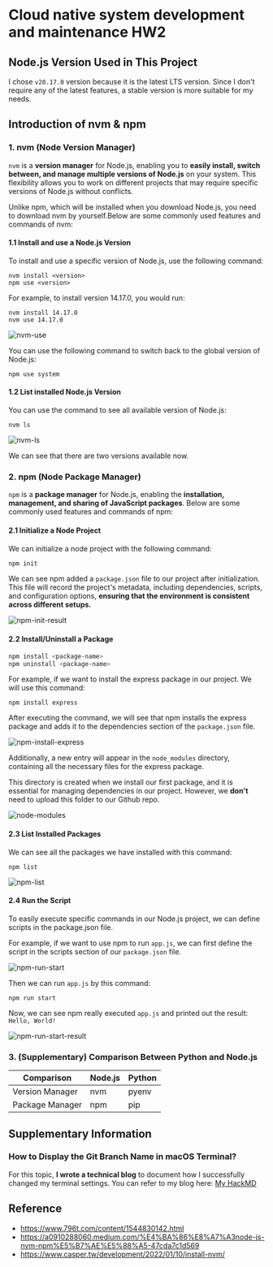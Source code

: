 # Cloud native system development and maintenance HW2
## Node.js Version Used in This Project
I chose `v20.17.0` version because it is the latest LTS version. Since I don't require any of the latest features, a stable version is more suitable for my needs.


## Introduction of nvm & npm
### 1. nvm (Node Version Manager)
`nvm` is a **version manager** for Node.js, enabling you to **easily install, switch between, and manage multiple versions of Node.js** on your system. This flexibility allows you to work on different projects that may require specific versions of Node.js without conflicts.

Unlike npm, which will be installed when you download Node.js, you need to download nvm by yourself.Below are some commonly used features and commands of nvm:

#### 1.1 Install and use a Node.js Version
To install and use a specific version of Node.js, use the following command:
```
nvm install <version>
npm use <version>
```

For example, to install version 14.17.0, you would run:
```
nvm install 14.17.0
nvm use 14.17.0
```
![nvm-use](/images/week-02/nvm-use.png)

You can use the following command to switch back to the global version of Node.js:
```
npm use system
```
#### 1.2 List installed Node.js Version
You can use the command to see all available version of Node.js:
```
nvm ls
```
![nvm-ls](/images/week-02/nvm-ls.png)

We can see that there are two versions available now.



### 2. npm (Node Package Manager)
`npm` is a **package manager** for Node.js, enabling the **installation, management, and sharing of JavaScript packages**. Below are some commonly used features and commands of npm:


#### 2.1 Initialize a Node Project
We can initialize a node project with the following command:
```zsh
npm init
```
We can see npm added a `package.json` file to our project after initialization. This file will record the project's metadata, including dependencies, scripts, and configuration options, **ensuring that the environment is consistent across different setups.**

![npm-init-result](/images/week-02/npm-init-result.png)


#### 2.2 Install/Uninstall a Package
```zsh
npm install <package-name>
npm uninstall <package-name>
```
For example, if we want to install the express package in our project. We will use this command:
```
npm install express
```
After executing the command, we will see that npm installs the express package and adds it to the dependencies section of the `package.json` file. 

![npm-install-express](/images/week-02/npm-install-express.png)

Additionally, a new entry will appear in the `node_modules` directory, containing all the necessary files for the express package. 

This directory is created when we install our first package, and it is essential for managing dependencies in our project. However, we **don't** need to upload this folder to our Github repo.

![node-modules](/images/week-02/node-modules.png)


#### 2.3 List Installed Packages
We can see all the packages we have installed with this command:
```
npm list
```

![npm-list](/images/week-02/npm-list.png)

#### 2.4 Run the Script
To easily execute specific commands in our Node.js project, we can define scripts in the package.json file. 

For example, if we want to use npm to run `app.js`, we can first define the script in the scripts section of our `package.json` file.

![npm-run-start](/images/week-02/npm-run-start.png)

Then we can run `app.js` by this command:
```
npm run start
```

Now, we can see npm really executed `app.js` and printed out the result: `Hello, World!`

![npm-run-start-result](/images/week-02/npm-run-start-result.png)


### 3. (Supplementary) Comparison Between Python and Node.js
| Comparison       | Node.js | Python |
|------------------|---------|--------|
| Version Manager  | nvm     | pyenv  |
| Package Manager  | npm     | pip    |


## Supplementary Information
### How to Display the Git Branch Name in  macOS Terminal?
For this topic, **I wrote a technical blog** to document how I successfully changed my terminal settings. You can refer to my blog here: [My HackMD](https://hackmd.io/@liyichen125/ryxM_I3a0)


## Reference
- https://www.796t.com/content/1544830142.html
- https://a0910288060.medium.com/%E4%BA%86%E8%A7%A3node-js-nvm-npm%E5%B7%AE%E5%88%A5-47cda7c1d569
- https://www.casper.tw/development/2022/01/10/install-nvm/